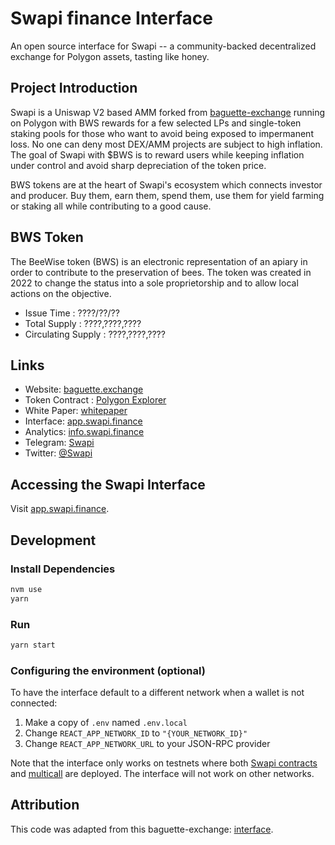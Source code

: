 # Swapi finance Interface

An open source interface for Swapi -- a community-backed decentralized exchange for Polygon assets, tasting like honey.

## Project Introduction

Swapi is a Uniswap V2 based AMM forked from [baguette-exchange](https://github.com/baguette-exchange?tab=repositories) running on Polygon with BWS rewards for a few selected LPs and single-token staking
pools for those who want to avoid being exposed to impermanent loss. No one can deny most DEX/AMM projects are subject
to high inflation. The goal of Swapi with $BWS is to reward users while keeping inflation under control and avoid
sharp depreciation of the token price.

BWS tokens are at the heart of Swapi's ecosystem which connects investor and producer.
Buy them, earn them, spend them, use them for yield farming or staking all while contributing to a good cause.

## BWS Token

The BeeWise token (BWS) is an electronic representation of an apiary in order to contribute to the
preservation of bees. The token was created in 2022 to change the status into a sole proprietorship and
to allow local actions on the objective.

- Issue Time : ????/??/??
- Total Supply : ????,????,????
- Circulating Supply : ????,????,????

## Links

- Website: [baguette.exchange](https://swapi.finance/)
- Token Contract : [Polygon Explorer](https://polygonscan.com/token/0x01024b5d8cb02a12966d96a7b1ea94c34085630b)
- White Paper: [whitepaper](https://drive.google.com/file/d/1dxIxYjNvkzPFuN9SZtDWgVFCJ03SDljR/view)
- Interface: [app.swapi.finance](https://app.swapi.finance)
- Analytics: [info.swapi.finance](https://info.swapi.finance)
- Telegram: [Swapi](https://t.me/+_ZM8urn-6FQ4MWU0)
- Twitter: [@Swapi](https://twitter.com/ApidaeToken)

## Accessing the Swapi Interface

Visit [app.swapi.finance](https://app.swapi.finance).

## Development

### Install Dependencies

```bash
nvm use
yarn
```

### Run

```bash
yarn start
```

### Configuring the environment (optional)

To have the interface default to a different network when a wallet is not connected:

1. Make a copy of `.env` named `.env.local`
2. Change `REACT_APP_NETWORK_ID` to `"{YOUR_NETWORK_ID}"`
3. Change `REACT_APP_NETWORK_URL` to your JSON-RPC provider

Note that the interface only works on testnets where both
[Swapi contracts](https://github.com/Le-Rucher-d-Apidae/swapi-finance-contracts) and
[multicall](https://github.com/makerdao/multicall) are deployed.
The interface will not work on other networks.

## Attribution
This code was adapted from this baguette-exchange: [interface](https://github.com/baguette-exchange/interface).
